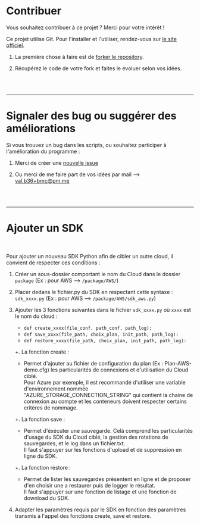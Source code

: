 # Contribuer

Vous souhaitez contribuer à ce projet ? Merci pour votre intérêt ! 

Ce projet utilise Git. Pour l'installer et l'utiliser, rendez-vous sur [le site officiel](https://git-scm.com). 

1. La première chose à faire est de [forker le repository](https://help.github.com/articles/fork-a-repo/).

2. Récupérez le code de votre fork et faites le évoluer selon vos idées.
<br />
<br />

----------------------
# Signaler des bug ou suggérer des améliorations

Si vous trouvez un bug dans les scripts, ou souhaitez participer à l'amélioration du programme : 

1. Merci de créer une [nouvelle issue](https://github.com/Val-Bch/backup-multi-cloud/issues/new/choose) 

2. Ou merci de me faire part de vos idées par mail --> [val.b36+bmc@pm.me](mailto:val.b36+bmc@pm.me)
<br />
<br />

----------------------
#  Ajouter un SDK
<br/>

Pour ajouter un nouveau SDK Python afin de cibler un autre cloud, il convient de respecter ces conditions : 

1. Créer un sous-dossier comportant le nom du Cloud dans le dossier ```package``` (Ex : pour AWS --> ```/package/AWS/```)

2. Placer dedans le fichier.py du SDK en respectant cette syntaxe : ```sdk_xxxx.py``` (Ex : pour AWS --> ```/package/AWS/sdk_aws.py```)

3. Ajouter les 3 fonctions suivantes dans le fichier ```sdk_xxxx.py``` où ```xxxx``` est le nom du cloud : 
    - ```def create_xxxx(file_conf, path_conf, path_log):```
    - ```def save_xxxx(file_path, choix_plan, init_path, path_log):```
    - ```def restore_xxxx(file_path, choix_plan, init_path, path_log):```

    +. La fonction create :  
      - Permet d'ajouter au fichier de configuration du plan (Ex : Plan-AWS-demo.cfg) les particularités de connexions et d'utilisation du Cloud ciblé.  
        Pour Azure par exemple, il est recommandé d'utiliser une variable d'environnement nommée "AZURE_STORAGE_CONNECTION_STRING" qui contient la chaine de connexion au compte et les conteneurs doivent respecter certains critères de nommage.
      
    +. La fonction save :  
      - Permet d'éxécuter une sauvegarde. Celà comprend les particularités d'usage du SDK du Cloud ciblé, la gestion des rotations de sauvegardes, et le log dans un fichier.txt.  
      Il faut s'appuyer sur les fonctions d'upload et de suppression en ligne du SDK.

    +. La fonction restore :  
      - Permet de lister les sauvegardes présentent en ligne et de proposer d'en choisir une a restaurer puis de logger le résultat.  
      Il faut s'appuyer sur une fonction de listage et une fonction de download du SDK.

4. Adapter les paramètres requis par le SDK en fonction des paramètres transmis à l'appel des fonctions create, save et restore.
